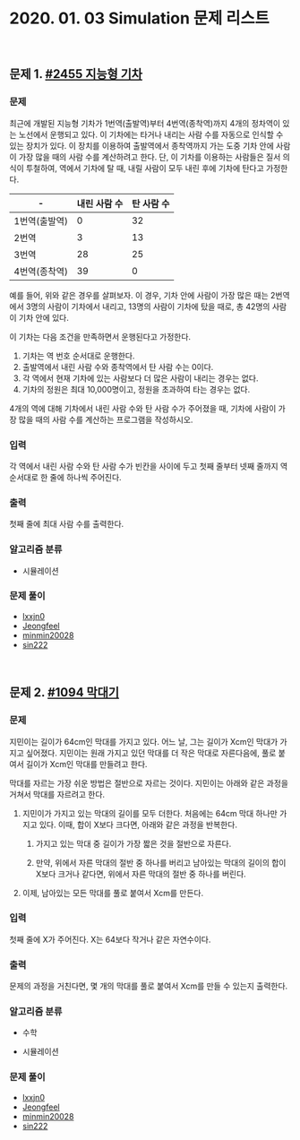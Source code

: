 # 2020. 01. 03 Simulation 문제 리스트

<br>

## 문제 1. [#2455 지능형 기차](https://www.acmicpc.net/problem/2455)

### 문제

최근에 개발된 지능형 기차가 1번역(출발역)부터 4번역(종착역)까지 4개의 정차역이 있는 노선에서 운행되고 있다. 이 기차에는 타거나 내리는 사람 수를 자동으로 인식할 수 있는 장치가 있다. 이 장치를 이용하여 출발역에서 종착역까지 가는 도중 기차 안에 사람이 가장 많을 때의 사람 수를 계산하려고 한다. 단, 이 기차를 이용하는 사람들은 질서 의식이 투철하여, 역에서 기차에 탈 때, 내릴 사람이 모두 내린 후에 기차에 탄다고 가정한다.

| -             | 내린 사람 수 | 탄 사람 수 |
| ------------- | ------------ | ---------- |
| 1번역(출발역) | 0            | 32         |
| 2번역         | 3            | 13         |
| 3번역         | 28           | 25         |
| 4번역(종착역) | 39           | 0          |

예를 들어, 위와 같은 경우를 살펴보자. 이 경우, 기차 안에 사람이 가장 많은 때는 2번역에서 3명의 사람이 기차에서 내리고, 13명의 사람이 기차에 탔을 때로, 총 42명의 사람이 기차 안에 있다.

이 기차는 다음 조건을 만족하면서 운행된다고 가정한다.

1. 기차는 역 번호 순서대로 운행한다.
2. 출발역에서 내린 사람 수와 종착역에서 탄 사람 수는 0이다.
3. 각 역에서 현재 기차에 있는 사람보다 더 많은 사람이 내리는 경우는 없다.
4. 기차의 정원은 최대 10,000명이고, 정원을 초과하여 타는 경우는 없다.

4개의 역에 대해 기차에서 내린 사람 수와 탄 사람 수가 주어졌을 때, 기차에 사람이 가장 많을 때의 사람 수를 계산하는 프로그램을 작성하시오.

### 입력

각 역에서 내린 사람 수와 탄 사람 수가 빈칸을 사이에 두고 첫째 줄부터 넷째 줄까지 역 순서대로 한 줄에 하나씩 주어진다.

### 출력

첫째 줄에 최대 사람 수를 출력한다.

### 알고리즘 분류

- 시뮬레이션

### 문제 풀이

- [lxxjn0](#)
- [Jeongfeel](#)
- [minmin20028](#)
- [sin222](#)

<br>

## 문제 2. [#1094 막대기](https://www.acmicpc.net/problem/1094)

### 문제

지민이는 길이가 64cm인 막대를 가지고 있다. 어느 날, 그는 길이가 Xcm인 막대가 가지고 싶어졌다. 지민이는 원래 가지고 있던 막대를 더 작은 막대로 자른다음에, 풀로 붙여서 길이가 Xcm인 막대를 만들려고 한다.

막대를 자르는 가장 쉬운 방법은 절반으로 자르는 것이다. 지민이는 아래와 같은 과정을 거쳐서 막대를 자르려고 한다.

1. 지민이가 가지고 있는 막대의 길이를 모두 더한다. 처음에는 64cm 막대 하나만 가지고 있다. 이때, 합이 X보다 크다면, 아래와 같은 과정을 반복한다.

   1. 가지고 있는 막대 중 길이가 가장 짧은 것을 절반으로 자른다.

   2. 만약, 위에서 자른 막대의 절반 중 하나를 버리고 남아있는 막대의 길이의 합이 X보다 크거나 같다면, 위에서 자른 막대의 절반 중 하나를 버린다.

2. 이제, 남아있는 모든 막대를 풀로 붙여서 Xcm를 만든다.

### 입력

첫째 줄에 X가 주어진다. X는 64보다 작거나 같은 자연수이다.

### 출력

문제의 과정을 거친다면, 몇 개의 막대를 풀로 붙여서 Xcm를 만들 수 있는지 출력한다.

### 알고리즘 분류

- 수학

- 시뮬레이션

### 문제 풀이

- [lxxjn0](#)
- [Jeongfeel](#)
- [minmin20028](#)
- [sin222](#)
